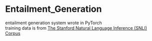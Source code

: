 # Entailment_Generation

entailment generation system wrote in PyTorch   
training data is from [The Stanford Natural Language Inference (SNLI) Corpus](https://nlp.stanford.edu/projects/snli/)
